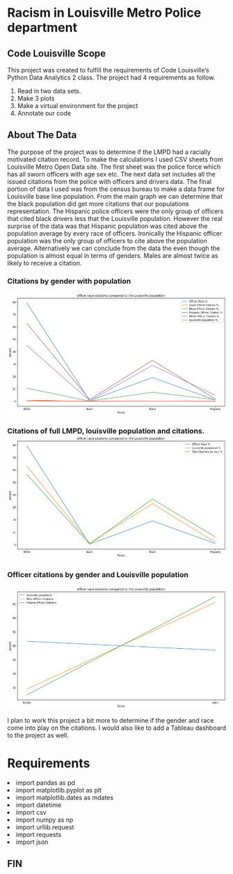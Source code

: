<h1> Racism in Louisville Metro Police department </h1>

<h2>Code Louisville Scope </h2>
This project was created to fulfill the requirements of Code Louisville’s Python Data Analytics 2 class. The project had 4 requirements as follow. 
<ol>
<li> Read in two data sets. </li>
<li> Make 3 plots </li>
<li> Make a virtual environment for the project </li>
<li> Annotate our code </li>
</ol>

<h2> About The Data </h2>
The purpose of the project was to determine if the LMPD had a racially motivated citation record. To make the calculations I used CSV sheets from Louisville Metro Open Data site. The first sheet was the police force which has all sworn officers with age sex etc. The next data set includes all the issued citations from the police with officers and drivers data. The final portion of data I used was from the census bureau to make a data frame for Louisville base line population. From the main graph we can determine that the black population did get more citations that our populations representation. The Hispanic police officers were the only group of officers that cited black drivers less that the Louisville population. However the real surprise of the data was that Hispanic population was cited above the population average by every race of officers. Ironically the Hispanic officer population was the only group of officers to cite above the population average. Alternatively we can conclude from the data the even though the population is almost equal in terms of genders. Males are almost twice as likely to receive a citation. 

<h3> Citations by gender with population </h3>
<img src="https://github.com/dmorton714/lmpd/blob/master/race.jpg?raw=true" alt="Flowers in Chania">

<h3> Citations of full LMPD, louisville population and citations. 
<img src="https://github.com/dmorton714/lmpd/blob/master/full-force.jpg?raw=true" alt="Flowers in Chania">


<h3> Officer citations by gender and Louisville population </h3>
<img src="https://github.com/dmorton714/lmpd/blob/master/gender.jpg?raw=true" alt="Flowers in Chania">



I plan to work this project a bit more to determine if the gender and race come into play on the citations. I would also like to add a Tableau dashboard to the project as well. 

<h1> Requirements </h1>

<li> import pandas as pd </li>
<li> import matplotlib.pyplot as plt </li>
<li> import matplotlib.dates as mdates </li>
<li> import datetime </li>
<li> import csv </li>
<li> import numpy as np </li>
<li> import urllib.request </li>
<li> import requests </li>
<li> import json </li>

<h2> FIN </h2>